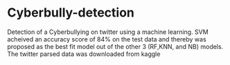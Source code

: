 # Cyberbully-detection
Detection of a Cyberbullying on twitter using a machine learning.
SVM acheived an accuracy score of 84% on the test data and thereby was proposed as the best fit model out of the other 3 (RF,KNN, and NB) models. 
The twitter parsed data was downloaded from kaggle

